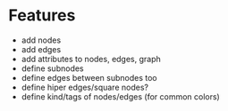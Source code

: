 # Features
- add nodes
- add edges
- add attributes to nodes, edges, graph
- define subnodes
- define edges between subnodes too
- define hiper edges/square nodes?
- define kind/tags of nodes/edges (for common colors)
